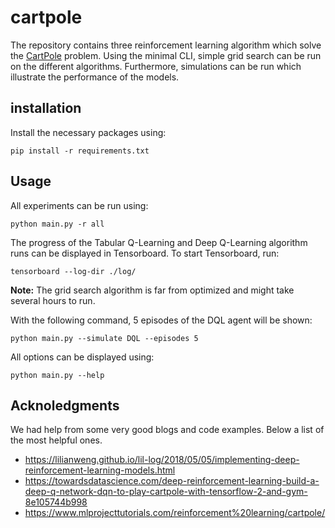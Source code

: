 # cartpole

The repository contains three reinforcement learning algorithm which solve the [CartPole](https://gym.openai.com/envs/CartPole-v0/) problem. Using the minimal CLI, simple grid search can be run on the different algorithms. Furthermore, simulations can be run which illustrate the performance of the models.

## installation
Install the necessary packages using:
```
pip install -r requirements.txt
```

## Usage
All experiments can be run using:
```
python main.py -r all
```
The progress of the Tabular Q-Learning and Deep Q-Learning algorithm runs can be displayed in Tensorboard. To start Tensorboard, run:
```
tensorboard --log-dir ./log/
```
**Note:** The grid search algorithm is far from optimized and might take several hours to run.



With the following command, 5 episodes of the DQL agent will be shown:
```
python main.py --simulate DQL --episodes 5
```
All options can be displayed using:
```
python main.py --help
```
## Acknoledgments
We had help from some very good blogs and code examples. Below a list of the most helpful ones.

- https://lilianweng.github.io/lil-log/2018/05/05/implementing-deep-reinforcement-learning-models.html
- https://towardsdatascience.com/deep-reinforcement-learning-build-a-deep-q-network-dqn-to-play-cartpole-with-tensorflow-2-and-gym-8e105744b998
- https://www.mlprojecttutorials.com/reinforcement%20learning/cartpole/
